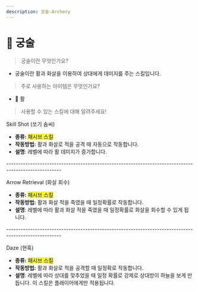 ```yaml
---
description: 궁술-Archery
---
```


# 🏹 궁술

> 궁술이란 무엇인가요?&#x20;

* 궁술이란 활과 화살을 이용하여 상대에게 데미지를 주는 스킬입니다.

> 주로 사용하는 아이템은 무엇인가요?

* 🏹  활

> 사용할 수 있는 스킬에 대해 알려주세요!

Skill Shot (쏘기 솜씨)

* **종류:** <mark style="color:blue;">패시브 스킬</mark>
* **작동방법:** 활과 화살로 적을 공격  때 자동으로 작동합니다.
* **설명**: 레벨에 따라 활 데미지가 증가합니다.

\-----------------------------------------------------------------------------------------------------

Arrow Retrieval (화살 회수)

* **종류:** <mark style="color:blue;">패시브 스킬</mark>
* **작동방법:** 활과 화살 적을 죽였을 때 일정확률로 작동합니다.
* **설명**: 레벨에 따라 활과 화살 적을 죽였을 때 일정확률로 화살을 회수할 수 있게 됩니다.

\-----------------------------------------------------------------------------------------------------

Daze (현혹)

* **종류:** <mark style="color:blue;">패시브 스킬</mark>
* **작동방법:** 활과 화살로 적을 공격할 때 일정확로 작동합니다.
* **설명**: 레벨에 따라 상대를 맞추었을 때 일정 확률로 강제로 상대방이 하늘을 보게 만듭니다. 이 스킬은 플래이어에게만 적용됩니다.&#x20;
